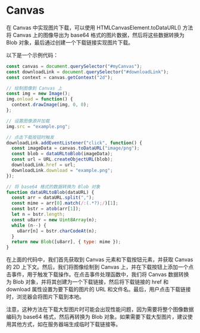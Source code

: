 
# Canvas

在 Canvas 中实现图片下载，可以使用 HTMLCanvasElement.toDataURL() 方法将 Canvas 上的图像导出为 base64 格式的图片数据，然后将这些数据转换为 Blob 对象，最后通过创建一个下载链接实现图片下载。

以下是一个示例代码：

```javascript
const canvas = document.querySelector("#myCanvas");
const downloadLink = document.querySelector("#downloadLink");
const context = canvas.getContext("2d");

// 绘制图像到 Canvas 上
const img = new Image();
img.onload = function() {
  context.drawImage(img, 0, 0);
};

// 设置图像源并加载
img.src = "example.png";

// 点击下载按钮时触发
downloadLink.addEventListener("click", function() {
  const imageData = canvas.toDataURL("image/png");
  const blob = dataURLtoBlob(imageData);
  const url = URL.createObjectURL(blob);
  downloadLink.href = url;
  downloadLink.download = "example.png";
});

// 将 base64 格式的数据转换为 Blob 对象
function dataURLtoBlob(dataURL) {
  const arr = dataURL.split(",");
  const mime = arr[0].match(/:(.*?);/)[1];
  const bstr = atob(arr[1]);
  let n = bstr.length;
  const u8arr = new Uint8Array(n);
  while (n--) {
    u8arr[n] = bstr.charCodeAt(n);
  }
  return new Blob([u8arr], { type: mime });
}

```

在上面的代码中，我们首先获取到 Canvas 元素和下载按钮元素，并获取 Canvas 的 2D 上下文。然后，我们将图像绘制到 Canvas 上，并在下载按钮上添加一个点击事件，用于触发下载操作。在点击事件处理函数中，我们将 Canvas 数据转换为 Blob 对象，并将其创建为一个下载链接，然后将下载链接的 href 和 download 属性设置为要下载的图片的 URL 和文件名。最后，用户点击下载链接时，浏览器会将图片下载到本地。

注意，这种方法在下载大型图片时可能会出现性能问题，因为需要将整个图像数据编码为 base64 格式，然后再转换为 Blob 对象。如果需要下载大型图片，建议使用其他方式，如在服务器端生成临时下载链接等。
